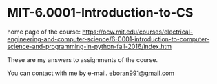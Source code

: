 # MIT-6.0001-Introduction-to-CS
home page of the course: https://ocw.mit.edu/courses/electrical-engineering-and-computer-science/6-0001-introduction-to-computer-science-and-programming-in-python-fall-2016/index.htm

These are my answers to assignments of the course.

You can contact with me by e-mail. eboran991@gmail.com

